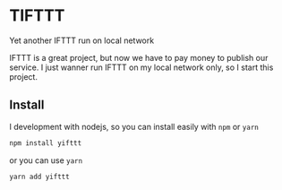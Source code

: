 # TIFTTT
Yet another IFTTT run on local network

IFTTT is a great project, but now we have to pay money to publish our service.
I just wanner run IFTTT on my local network only, so I start this project.

## Install
I development with nodejs, so you can install easily with `npm` or `yarn`
```bash
npm install yifttt
```
or you can use `yarn`
```bash
yarn add yifttt
```
